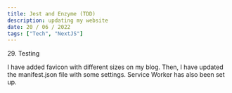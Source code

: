 ```yaml
---
title: Jest and Enzyme (TDD)
description: updating my website
date: 20 / 06 / 2022
tags: ["Tech", "NextJS"]
---
```


<p>29. Testing</p>

<p> 
I have added favicon with different sizes on my blog. Then, I have updated the manifest.json file with some settings. Service Worker has also been set up. 
</p>
<img src="/Blog/20220621.png" alt="">
